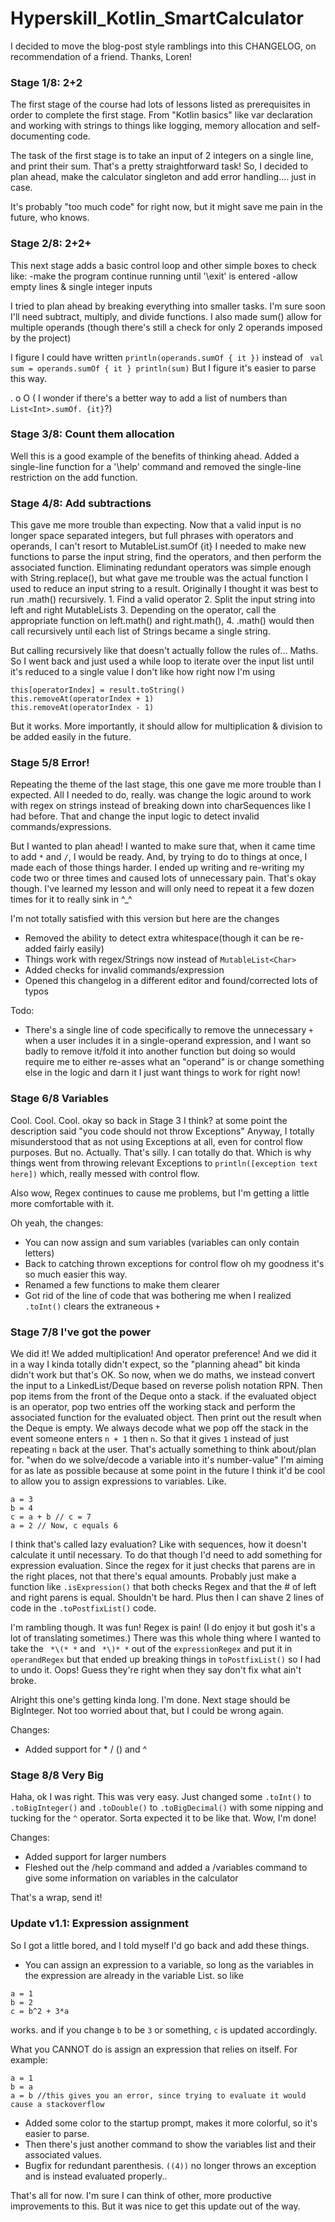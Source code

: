 # Hyperskill_Kotlin_SmartCalculator

I decided to move the blog-post style ramblings into this CHANGELOG, on recommendation of a friend. Thanks, Loren!

### Stage 1/8: 2+2

The first stage of the course had lots of lessons listed as prerequisites in order to complete the first stage. From "Kotlin basics" like var declaration and working with strings to things like logging, memory allocation and self-documenting code.

The task of the first stage is to take an input of 2 integers on a single line, and print their sum. That's a pretty straightforward task! So, I decided to plan ahead, make the calculator singleton and add error handling.... just in case.

It's probably "too much code" for right now, but it might save me pain in the future, who knows.

### Stage 2/8: 2+2+

This next stage adds a basic control loop and other simple boxes to check like:
  -make the program continue running until '\exit' is entered
  -allow empty lines & single integer inputs

I tried to plan ahead by breaking everything into smaller tasks. I'm sure soon I'll need subtract, multiply, and divide functions.
I also made sum() allow for multiple operands (though there's still a check for only 2 operands imposed by the project)

I figure I could have written `println(operands.sumOf { it })` 
instead of ```
val sum = operands.sumOf { it }
println(sum)```
But I figure it's easier to parse this way.

. o O ( I wonder if there's a better way to add a list of numbers than `List<Int>.sumOf. {it}`?)

### Stage 3/8: Count them allocation

Well this is a good example of the benefits of thinking ahead.
Added a single-line function for a '\help' command and removed the single-line restriction on the add function.

### Stage 4/8: Add subtractions

This gave me more trouble than expecting.
Now that a valid input is no longer space separated integers, but full phrases with operators and operands, I can't resort to MutableList<Int>.sumOf {it}
I needed to make new functions to parse the input string, find the operators, and then perform the associated function.
Eliminating redundant operators was simple enough with String.replace(), but what gave me trouble was the actual function I used to reduce an input string to a result.
Originally I thought it was best to run .math() recursively.
    1. Find a valid operator
    2. Split the input string into left and right MutableList<String>s
    3. Depending on the operator, call the appropriate function on left.math() and right.math(), 
    4. .math() would then call recursively until each list of Strings became a single string.
    
But calling recursively like that doesn't actually follow the rules of... Maths.
So I went back and just used a while loop to iterate over the input list until it's reduced to a single value
I don't like how right now I'm using
```
this[operatorIndex] = result.toString()
this.removeAt(operatorIndex + 1)
this.removeAt(operatorIndex - 1)
```
But it works. More importantly, it should allow for multiplication & division to be added easily in the future.

### Stage 5/8 Error!

Repeating the theme of the last stage, this one gave me more trouble than I expected.
All I needed to do, really. was change the logic around to work  with regex on strings instead of breaking down into charSequences like I had before.
That and change the input logic to detect invalid commands/expressions.

But I wanted to plan ahead! I wanted to make sure that, when it came time to add `*` and `/`, I would be ready.
And, by trying to do to things at once, I made each of those things harder. 
I ended up writing and re-writing my code two or three times and caused lots of unnecessary pain.
That's okay though. I've learned my lesson and will only need to repeat it a few dozen times for it to really sink in ^_^

I'm not totally satisfied with this version but here are the changes
- Removed the ability to detect extra whitespace(though it can be re-added fairly easily)
- Things work with regex/Strings now instead of `MutableList<Char>`
- Added checks for invalid commands/expression
- Opened this changelog in a different editor and found/corrected lots of typos

Todo:
- There's a single line of code specifically to remove the unnecessary `+` when a user includes it in a single-operand expression, and I want so badly to remove it/fold it into another function but doing so would require me to either re-asses what an "operand" is or change something else in the logic and darn it I just want things to work for right now!

### Stage 6/8 Variables

Cool. Cool. Cool.
okay so back in Stage 3 I think? at some point the description said "you code should not throw Exceptions" 
Anyway, I totally misunderstood that as not using Exceptions at all, even for control flow purposes. But no. Actually. That's silly. I can totally do that.
Which is why things went from throwing relevant Exceptions to `println([exception text here])` which, really messed with control flow.

Also wow, Regex continues to cause me problems, but I'm getting a little more comfortable with it.

Oh yeah, the changes:
- You can now assign and sum variables (variables can only contain letters)
- Back to catching thrown exceptions for control flow oh my goodness it's so much easier this way.
- Renamed a few functions to make them clearer
- Got rid of the line of code that was bothering me when I realized `.toInt()` clears the extraneous `+`

### Stage 7/8 I've got the power

We did it!
We added multiplication! And operator preference!
And we did it in a way I kinda totally didn't expect, so the "planning ahead" bit kinda didn't work but that's OK.
So now, when we do maths, we instead convert the input to a LinkedList/Deque based on reverse polish notation RPN. Then pop items from the front of the Deque onto a stack. if the evaluated object is an operator, pop two entries off the working stack and perform the associated function for the evaluated object.
Then print out the result when the Deque is empty. We always decode what we pop off the stack in the event someone enters `n + 1` then `n`. So that it gives `1` instead of just repeating `n` back at the user.
That's actually something to think about/plan for. "when do we solve/decode a variable into it's number-value"
I'm aiming for as late as possible because at some point in the future I think it'd be cool to allow you to assign expressions to variables. Like. 
```
a = 3
b = 4
c = a + b // c = 7
a = 2 // Now, c equals 6
```
I think that's called lazy evaluation? Like with sequences, how it doesn't calculate it until necessary.
To do that though I'd need to add something for expression evaluation. Since the regex for it just checks that parens are in the right places, not that there's equal amounts.
Probably just make a function like `.isExpression()` that both checks Regex and that the # of left and right parens is equal. Shouldn't be hard. Plus then I can shave 2 lines of code in the `.toPostfixList()` code.  

I'm rambling though. It was fun! Regex is pain! (I do enjoy it but gosh it's a lot of translating sometimes.)
There was this whole thing where I wanted to take the ` *\(* *` and ` *\)* *` out of the `expressionRegex` and put it in `operandRegex` but that ended up breaking things in `toPostfixList()` so I had to undo it. Oops!
Guess they're right when they say don't fix what ain't broke.

Alright this one's getting kinda long. I'm done. Next stage should be BigInteger. Not too worried about that, but I could be wrong again.

Changes:
- Added support for * / () and ^

### Stage 8/8 Very Big

Haha, ok I was right. This was very easy.
Just changed some `.toInt()` to `.toBigInteger()` and `.toDouble()` to `.toBigDecimal()` with some nipping and tucking for the `^` operator.
Sorta expected it to be like that.
Wow, I'm done!

Changes:
- Added support for larger numbers
- Fleshed out the /help command and added a /variables command to give some information on variables in the calculator

That's a wrap, send it!

### Update v1.1: Expression assignment

So I got a little bored, and I told myself I'd go back and add these things.
- You can assign an expression to a variable, so long as the variables in the expression are already in the variable List.
so like 
```
a = 1
b = 2
c = b^2 + 3*a
```
works. and if you change `b` to be `3` or something, `c` is updated accordingly.

What you CANNOT do is assign an expression that relies on itself. For example:
```
a = 1
b = a
a = b //this gives you an error, since trying to evaluate it would cause a stackoverflow
```

- Added some color to the startup prompt, makes it more colorful, so it's easier to parse.
- Then there's just another command to show the variables list and their associated values.
- Bugfix for redundant parenthesis. `((4))` no longer throws an exception and is instead evaluated properly..

That's all for now. I'm sure I can think of other, more productive improvements to this. But it was nice to get this update out of the way.
